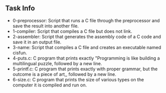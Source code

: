 ## Task Info
* 0-preprocessor: Script that runs a C file through the preprocessor and save the result into another file.
* 1-compiler: Script that compiles a C file but does not link.
* 2-assembler: Script that generates the assembly code of a C code and save it in an output file.
* 3-name: Script that compiles a C file and creates an executable named cisfun.
* 4-puts.c: C program that prints exactly "Programming is like building a multilingual puzzle, followed by a new line.
* 5-printf.c: C program that prints exactly with proper grammar, but the outcome is a piece of art,, followed by a new line.
* 6-size.c: C program that prints the size of various types on the computer it is compiled and run on.
